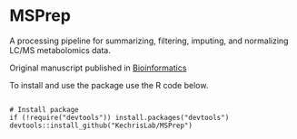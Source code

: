 # MSPrep 

A processing pipeline for summarizing, filtering, imputing, and normalizing 
LC/MS metabolomics data.

Original manuscript published in
[Bioinformatics](https://academic.oup.com/bioinformatics/article/30/1/133/236721)

To install and use the package use the R code below.

```{r, install-and-example}

# Install package
if (!require("devtools")) install.packages("devtools")
devtools::install_github("KechrisLab/MSPrep")

```
